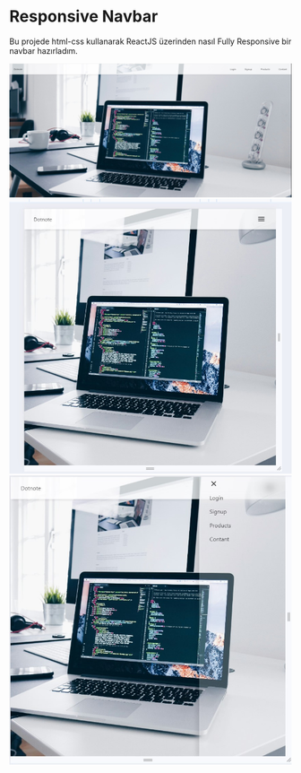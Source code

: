
# Responsive Navbar 

Bu projede html-css kullanarak ReactJS üzerinden nasıl Fully Responsive bir navbar hazırladım. 


![800px'den geniş ekranlar için olan görüntü](https://github.com/Erenkta/Responsive-Navbar/blob/main/readme_images/before.jpg?raw=true)
![800px'den küçük olan ekranlar için oluşan menü butonu](https://github.com/Erenkta/Responsive-Navbar/blob/main/readme_images/after1.jpg)
![Menü butonuna tıklanınca gelen sidebar](https://github.com/Erenkta/Responsive-Navbar/blob/main/readme_images/after2.jpg)

    
